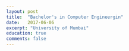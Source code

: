 ```yaml
---
layout: post
title:  "Bachelor's in Computer Engineergin"
date:   2017-06-06
excerpt: "University of Mumbai"
education: true
comments: false
---
```

